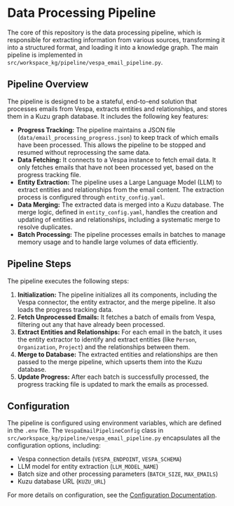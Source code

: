 # Data Processing Pipeline

The core of this repository is the data processing pipeline, which is responsible for extracting information from various sources, transforming it into a structured format, and loading it into a knowledge graph. The main pipeline is implemented in `src/workspace_kg/pipeline/vespa_email_pipeline.py`.

## Pipeline Overview

The pipeline is designed to be a stateful, end-to-end solution that processes emails from Vespa, extracts entities and relationships, and stores them in a Kuzu graph database. It includes the following key features:

- **Progress Tracking:** The pipeline maintains a JSON file (`data/email_processing_progress.json`) to keep track of which emails have been processed. This allows the pipeline to be stopped and resumed without reprocessing the same data.
- **Data Fetching:** It connects to a Vespa instance to fetch email data. It only fetches emails that have not been processed yet, based on the progress tracking file.
- **Entity Extraction:** The pipeline uses a Large Language Model (LLM) to extract entities and relationships from the email content. The extraction process is configured through `entity_config.yaml`.
- **Data Merging:** The extracted data is merged into a Kuzu database. The merge logic, defined in `entity_config.yaml`, handles the creation and updating of entities and relationships, including a systematic merge to resolve duplicates.
- **Batch Processing:** The pipeline processes emails in batches to manage memory usage and to handle large volumes of data efficiently.

## Pipeline Steps

The pipeline executes the following steps:

1.  **Initialization:** The pipeline initializes all its components, including the Vespa connector, the entity extractor, and the merge pipeline. It also loads the progress tracking data.
2.  **Fetch Unprocessed Emails:** It fetches a batch of emails from Vespa, filtering out any that have already been processed.
3.  **Extract Entities and Relationships:** For each email in the batch, it uses the entity extractor to identify and extract entities (like `Person`, `Organization`, `Project`) and the relationships between them.
4.  **Merge to Database:** The extracted entities and relationships are then passed to the merge pipeline, which upserts them into the Kuzu database.
5.  **Update Progress:** After each batch is successfully processed, the progress tracking file is updated to mark the emails as processed.

## Configuration

The pipeline is configured using environment variables, which are defined in the `.env` file. The `VespaEmailPipelineConfig` class in `src/workspace_kg/pipeline/vespa_email_pipeline.py` encapsulates all the configuration options, including:

- Vespa connection details (`VESPA_ENDPOINT`, `VESPA_SCHEMA`)
- LLM model for entity extraction (`LLM_MODEL_NAME`)
- Batch size and other processing parameters (`BATCH_SIZE`, `MAX_EMAILS`)
- Kuzu database URL (`KUZU_URL`)

For more details on configuration, see the [Configuration Documentation](configuration.md).
